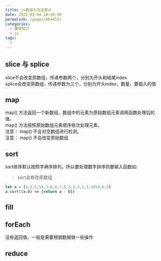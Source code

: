 ```yaml
---
title: js数组方法注意点
date: 2022-03-04 20:40:50
permalink: /pages/864453/
categories:
  - 基础知识
  - js
tags:
  - 
---
```



## slice 与 splice
slice不会改变原数组，传递参数两个，分别为开头和结尾index  
splice会改变原数组，传递参数为三个，分别为开头index，数量，要插入的值  

## map
map() 方法返回一个新数组，数组中的元素为原始数组元素调用函数处理后的值。  
map() 方法按照原始数组元素顺序依次处理元素。  
注意： map() 不会对空数组进行检测。  
注意： map() 不会改变原始数组

## sort
sort排序默认按照字典序排列，所以要处理数字排序则要输入函数如:  
> sort会修改原数组
```js
let a = [1,2,5,54,3,6,8,7,5,3,3,3,2,3,3454,6,5]
a.sort((a,b) => {return a - b})
```

## fill

## forEach
没有返回值，一般是需要根据数据做一些操作

## reduce

## 